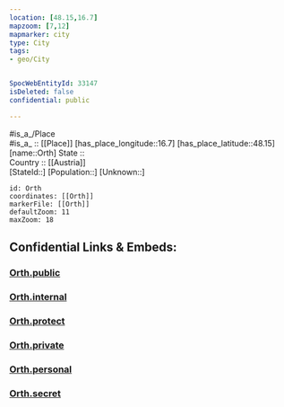 ```yaml
---
location: [48.15,16.7] 
mapzoom: [7,12] 
mapmarker: city 
type: City
tags:
- geo/City


SpocWebEntityId: 33147
isDeleted: false
confidential: public

---
```

#is_a_/Place  
#is_a_ :: [[Place]] 
[has_place_longitude::16.7] 
[has_place_latitude::48.15] 
[name::Orth] 
State ::  
Country :: [[Austria]]  
[StateId::] 
[Population::] 
[Unknown::] 


```leaflet
id: Orth
coordinates: [[Orth]] 
markerFile: [[Orth]] 
defaultZoom: 11 
maxZoom: 18
```


## Confidential Links & Embeds: 

### [Orth.public](/_public/\Earth\Continent\Europe\Europe~Central\Austria\Austrias_States\Niederösterreich\CityOrth.public.md) 

### [Orth.internal](/_internal/\Earth\Continent\Europe\Europe~Central\Austria\Austrias_States\Niederösterreich\CityOrth.internal.md) 

### [Orth.protect](/_protect/\Earth\Continent\Europe\Europe~Central\Austria\Austrias_States\Niederösterreich\CityOrth.protect.md) 

### [Orth.private](/_private/\Earth\Continent\Europe\Europe~Central\Austria\Austrias_States\Niederösterreich\CityOrth.private.md) 

### [Orth.personal](/_personal/\Earth\Continent\Europe\Europe~Central\Austria\Austrias_States\Niederösterreich\CityOrth.personal.md) 

### [Orth.secret](/_secret/\Earth\Continent\Europe\Europe~Central\Austria\Austrias_States\Niederösterreich\CityOrth.secret.md)

